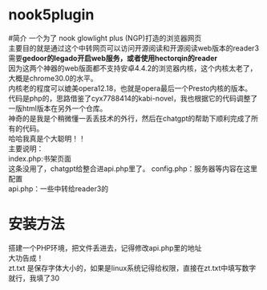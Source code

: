 # nook5plugin
#简介
一个为了 nook glowlight plus (NGP)打造的浏览器网页  
主要目的就是通过这个中转网页可以访问开源阅读和开源阅读web版本的reader3  
需要**gedoor的legado开启web服务，或者使用hectorqin的reader**  
因为这两个神器的web版面都不支持安卓4.4.2的浏览器内核，这个内核太老了，大概是chrome30.0的水平。  
内核老的程度可以媲美opera12.18，也就是opera最后一个Presto内核的版本。  
代码是php的，思路借鉴了cyx7788414的kabi-novel，我也根据它的代码调整了一版html版本在另外一个仓库。  
神奇的是我是个稍微懂一丢丢技术的外行，然后在chatgpt的帮助下顺利完成了所有的代码。  
哈哈我真是个大聪明！！  
主要说明：  
index.php:书架页面  
这条没用了，chatgpt给整合进api.php里了。     config.php：服务器等内容在这里配置  
api.php：一些中转给reader3的  
# 安装方法  
搭建一个PHP环境，把文件丢进去，记得修改api.php里的地址  
大功告成！  
zt.txt 是保存字体大小的，如果是linux系统记得给权限，直接在zt.txt中填写数字就行，我填了30
